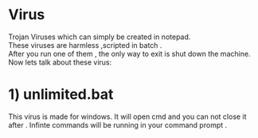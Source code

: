 # Virus
Trojan Viruses which can simply be created in notepad.\
These viruses are harmless ,scripted in batch .\
After you run one of them , the only way to exit is shut down the machine.\
Now lets talk about these virus:
# 1) unlimited.bat
This virus is made for windows. It will open cmd and you can not close it after . Infinte commands will be running in your command prompt .


